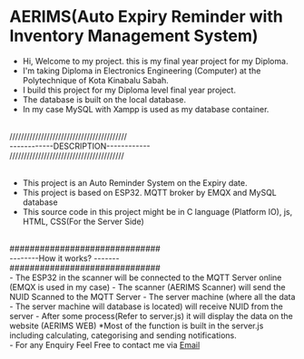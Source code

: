 # AERIMS(Auto Expiry Reminder with Inventory Management System)
- Hi, Welcome to my project. this is my final year project for my Diploma.
- I'm taking Diploma in Electronics Engineering (Computer) at the Polytechnique of Kota Kinabalu Sabah.
- I build this project for my Diploma level final year project.
- The database is built on the local database.
- In my case MySQL with Xampp is used as my database container.

<br> 
///////////////////////////////////////// <br> 
------------DESCRIPTION------------   <br> 
//////////////////////////////////////// <br> 
<br>

- This project is an Auto Reminder System on the Expiry date. <br> 
- This project is based on ESP32. MQTT broker by EMQX and MySQL database <br> 
- This source code in this project might be in C language (Platform IO), js, HTML, CSS(For the Server Side) <br>


<br>
##############################<br>
--------How it works? -------<br>
##############################<br> 
- The ESP32 in the scanner will be connected to the MQTT Server online (EMQX is used in my case)
- The scanner (AERIMS Scanner) will send the NUID Scanned to the MQTT Server 
- The server machine (where all the data - The server machine will database is located) will receive NUID from the server
- After some process(Refer to server.js) it will display the data on the website (AERIMS WEB) 
*Most of the function is built in the server.js including calculating, categorising and sending notifications. 



<br> 
- For any Enquiry Feel Free to contact me via <a href="mailto:jailecjl2016@gmail.com" > Email </a> 
